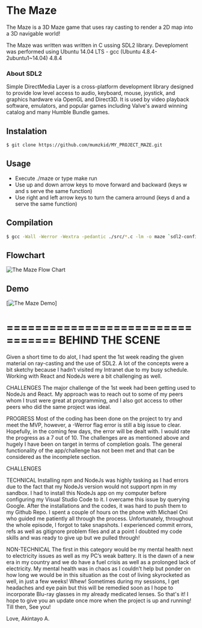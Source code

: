 # The Maze

The Maze is a 3D Maze game that uses ray casting to render a 2D map into a 3D navigable world!

The Maze was written was written in C ussing SDL2 library. Deveploment was performed using Ubuntu 14.04 LTS - gcc (Ubuntu 4.8.4-2ubuntu1~14.04) 4.8.4

### About SDL2 

Simple DirectMedia Layer is a cross-platform development library designed to provide low level access to audio, keyboard, mouse, joystick, and graphics hardware via OpenGL and Direct3D. It is used by video playback software, emulators, and popular games including Valve's award winning catalog and many Humble Bundle games.

## Instalation 
```sh
$ git clone https://github.com/mumzkid/MY_PROJECT_MAZE.git
```
## Usage 
* Execute ./maze or type make run 
* Use up and down arrow keys to move forward and backward (keys w and s serve the same function)
* Use right and left arrow keys to turn the camera arround (keys d and a serve the same function)

## Compilation
```sh
$ gcc -Wall -Werror -Wextra -pedantic ./src/*.c -lm -o maze `sdl2-config --cflags` `sdl2-config --libs`;
```

## Flowchart
![The Maze Flow Chart](https://imgur.com/a/iJGB9eG)

## Demo
[![The Maze Demo](https://i.imgur.com/5Ss7s1S.png)]

=================================
BEHIND THE SCENE
=================================

Given a short time to do alot, I had spent the 1st week reading the given material on ray-casting and the use of SDL2. A lot of the concepts were a bit sketchy because I hadn’t visited my Intranet due to my busy schedule. Working with React and NodeJs were a bit challenging as well.

CHALLENGES
The major challenge of the 1st week had been getting used to NodeJs and React. My approach was to reach out to some of my peers whom I trust were great at programming, and I also got access to other peers who did the same project was ideal.


PROGRESS
Most of the coding has been done on the project to try and meet the MVP, however, a -Werror flag error is still a big issue to clear. Hopefully, in the coming few days, the error will be dealt with. I would rate the progress as a 7 out of 10. The challenges are as mentioned above and hugely I have been on target in terms of completion goals. The general functionality of the app/challenge has not been met and that can be considered as the incomplete section.

CHALLENGES

TECHNICAL
Installing npm and NodeJs was highly tasking as I had errors due to the fact that my NodeJs version would not support npm in my sandbox. I had to install this NodeJs app on my computer before configuring my Visual Studio Code to it. I overcame this issue by querying Google. After the installations and the codes, it was hard to push them to my Github Repo. I spent a couple of hours on the phone with Michael Oni who guided me patiently all through the process. Unfortunately, throughout the whole episode, I forgot to take snapshots. I experienced commit errors, refs as well as gitignore problem files and at a point I doubted my code skills and was ready to give up but we pulled through!

NON-TECHNICAL
The first in this category would be my mental health next to electricity issues as well as my PC’s weak battery. It is the dawn of a new era in my country and we do have a fuel crisis as well as a prolonged lack of electricity. My mental health was in chaos as I couldn’t help but ponder on how long we would be in this situation as the cost of living skyrocketed as well, in just a few weeks! Whew! Sometimes during my sessions, I get headaches and eye pain but this will be remedied soon as I hope to incorporate Blu-ray glasses in my already medicated lenses.
So that's it! I hope to give you an update once more when the project is up and running! Till then, See you!

Love,
Akintayo A.
